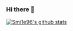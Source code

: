 ### Hi there 👋
[![Smi1e96's github stats](https://github-readme-stats.vercel.app/api?username=Smi1e96&bg_color=313e47&show_icons=true&text_color=f8f8f8&icon_color=3C78cc&title_color=1CC284)](https://github.com/Smi1e96/github-readme-stats)
<!--
**Smi1e96/Smi1e96** is a ✨ _special_ ✨ repository because its `README.md` (this file) appears on your GitHub profile.

Here are some ideas to get you started:

- 🔭 I’m currently working on ...
- 🌱 I’m currently learning ...
- 👯 I’m looking to collaborate on ...
- 🤔 I’m looking for help with ...
- 💬 Ask me about ...
- 📫 How to reach me: ...
- 😄 Pronouns: ...
- ⚡ Fun fact: ...
-->
